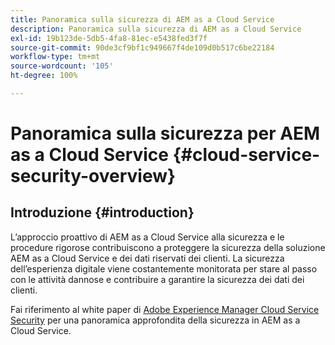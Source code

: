 ```yaml
---
title: Panoramica sulla sicurezza di AEM as a Cloud Service
description: Panoramica sulla sicurezza di AEM as a Cloud Service
exl-id: 19b123de-5db5-4fa8-81ec-e5438fed3f7f
source-git-commit: 90de3cf9bf1c949667f4de109d0b517c6be22184
workflow-type: tm+mt
source-wordcount: '105'
ht-degree: 100%

---
```


# Panoramica sulla sicurezza per AEM as a Cloud Service {#cloud-service-security-overview}

## Introduzione {#introduction}

L’approccio proattivo di AEM as a Cloud Service alla sicurezza e le procedure rigorose contribuiscono a proteggere la sicurezza della soluzione AEM as a Cloud Service e dei dati riservati dei clienti. La sicurezza dell’esperienza digitale viene costantemente monitorata per stare al passo con le attività dannose e contribuire a garantire la sicurezza dei dati dei clienti.

Fai riferimento al white paper di [Adobe Experience Manager Cloud Service Security](https://www.adobe.com/content/dam/cc/en/security/pdfs/AEMCloudService_Security_Overview.pdf) per una panoramica approfondita della sicurezza in AEM as a Cloud Service.
